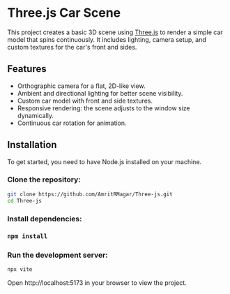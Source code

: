 <h1>Three.js Car Scene</h1>

This project creates a basic 3D scene using [Three.js](https://threejs.org/) to render a simple car model that spins continuously. It includes lighting, camera setup, and custom textures for the car's front and sides.

<h2>Features</h2>

- Orthographic camera for a flat, 2D-like view.
- Ambient and directional lighting for better scene visibility.
- Custom car model with front and side textures.
- Responsive rendering: the scene adjusts to the window size dynamically.
- Continuous car rotation for animation.

<h2>Installation</h2>
To get started, you need to have Node.js installed on your machine.

<h3>Clone the repository:</h3>

```bash
git clone https://github.com/AmritRMagar/Three-js.git
cd Three-js
```
<h3>Install dependencies:<h3>

```bash
npm install
```
<h3>Run the development server:</h3>

```bash
npx vite
```

Open http://localhost:5173 in your browser to view the project.

